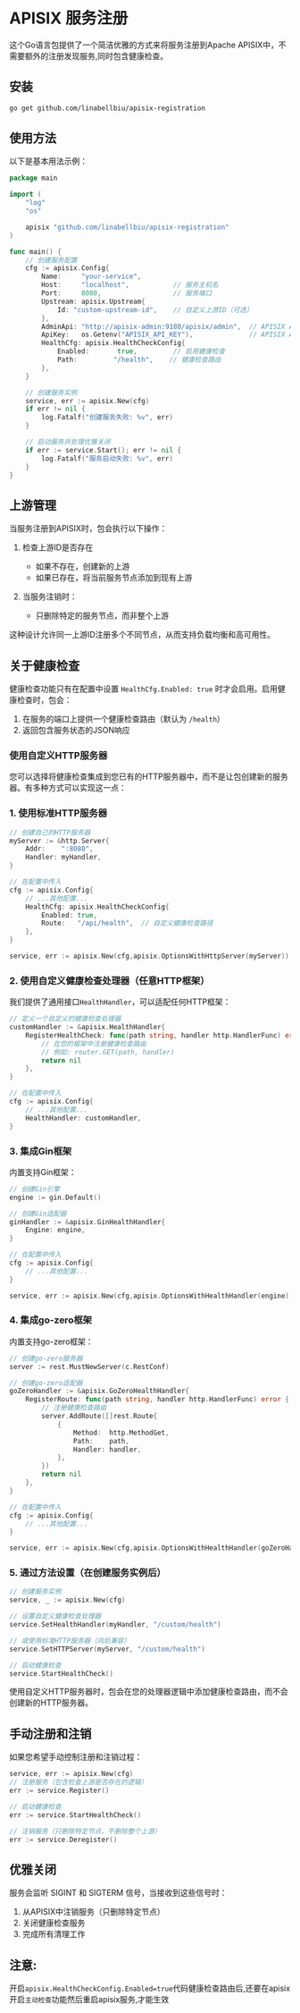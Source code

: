 # APISIX 服务注册

这个Go语言包提供了一个简洁优雅的方式来将服务注册到Apache APISIX中，不需要额外的注册发现服务,同时包含健康检查。

## 安装

```bash
go get github.com/linabellbiu/apisix-registration
```

## 使用方法

以下是基本用法示例：

```go
package main

import (
	"log"
	"os"

	apisix "github.com/linabellbiu/apisix-registration"
)

func main() {
	// 创建服务配置
	cfg := apisix.Config{
		Name:     "your-service",
		Host:     "localhost",           // 服务主机名
		Port:     8080,                  // 服务端口
		Upstream: apisix.Upstream{
			Id: "custom-upstream-id",    // 自定义上游ID（可选）
		},
		AdminApi: "http://apisix-admin:9180/apisix/admin",  // APISIX Admin API 地址
		ApiKey:   os.Getenv("APISIX_API_KEY"),              // APISIX Admin API 密钥
		HealthCfg: apisix.HealthCheckConfig{
			Enabled:       true,         // 启用健康检查
            Path:         "/health",    // 健康检查路由
		},
	}

	// 创建服务实例
	service, err := apisix.New(cfg)
	if err != nil {
		log.Fatalf("创建服务失败: %v", err)
	}

	// 启动服务并处理优雅关闭
	if err := service.Start(); err != nil {
		log.Fatalf("服务启动失败: %v", err)
	}
}
```

## 上游管理

当服务注册到APISIX时，包会执行以下操作：

1. 检查上游ID是否存在
   - 如果不存在，创建新的上游
   - 如果已存在，将当前服务节点添加到现有上游

2. 当服务注销时：
   - 只删除特定的服务节点，而非整个上游

这种设计允许同一上游ID注册多个不同节点，从而支持负载均衡和高可用性。

## 关于健康检查

健康检查功能只有在配置中设置 `HealthCfg.Enabled: true` 时才会启用。启用健康检查时，包会：

1. 在服务的端口上提供一个健康检查路由（默认为 `/health`）
2. 返回包含服务状态的JSON响应

### 使用自定义HTTP服务器

您可以选择将健康检查集成到您已有的HTTP服务器中，而不是让包创建新的服务器。有多种方式可以实现这一点：

### 1. 使用标准HTTP服务器

```go
// 创建自己的HTTP服务器
myServer := &http.Server{
    Addr:    ":8080",
    Handler: myHandler,
}

// 在配置中传入
cfg := apisix.Config{
    // ...其他配置...
    HealthCfg: apisix.HealthCheckConfig{
        Enabled: true,
        Route:   "/api/health",  // 自定义健康检查路径
    },
}

service, err := apisix.New(cfg,apisix.OptionsWithHttpServer(myServer))
```

### 2. 使用自定义健康检查处理器（任意HTTP框架）

我们提供了通用接口`HealthHandler`，可以适配任何HTTP框架：

```go
// 定义一个自定义的健康检查处理器
customHandler := &apisix.HealthHandler{
    RegisterHealthCheck: func(path string, handler http.HandlerFunc) error {
        // 在您的框架中注册健康检查路由
        // 例如: router.GET(path, handler)
        return nil
    },
}

// 在配置中传入
cfg := apisix.Config{
    // ...其他配置...
    HealthHandler: customHandler,
}
```

### 3. 集成Gin框架

内置支持Gin框架：

```go
// 创建Gin引擎
engine := gin.Default()

// 创建Gin适配器
ginHandler := &apisix.GinHealthHandler{
    Engine: engine,
}

// 在配置中传入
cfg := apisix.Config{
    // ...其他配置...
}

service, err := apisix.New(cfg,apisix.OptionsWithHealthHandler(engine))

```

### 4. 集成go-zero框架

内置支持go-zero框架：

```go
// 创建go-zero服务器
server := rest.MustNewServer(c.RestConf)

// 创建go-zero适配器
goZeroHandler := &apisix.GoZeroHealthHandler{
    RegisterRoute: func(path string, handler http.HandlerFunc) error {
        // 注册健康检查路由
        server.AddRoute([]rest.Route{
            {
                Method:  http.MethodGet,
                Path:    path,
                Handler: handler,
            },
        })
        return nil
    },
}

// 在配置中传入
cfg := apisix.Config{
    // ...其他配置...
}

service, err := apisix.New(cfg,apisix.OptionsWithHealthHandler(goZeroHandler))

```

### 5. 通过方法设置（在创建服务实例后）

```go
// 创建服务实例
service, _ := apisix.New(cfg)

// 设置自定义健康检查处理器
service.SetHealthHandler(myHandler, "/custom/health")

// 或使用标准HTTP服务器（向后兼容）
service.SetHTTPServer(myServer, "/custom/health")

// 启动健康检查
service.StartHealthCheck()
```

使用自定义HTTP服务器时，包会在您的处理器逻辑中添加健康检查路由，而不会创建新的HTTP服务器。

## 手动注册和注销

如果您希望手动控制注册和注销过程：

```go
service, err := apisix.New(cfg)
// 注册服务（包含检查上游是否存在的逻辑）
err := service.Register()

// 启动健康检查
err := service.StartHealthCheck()

// 注销服务（只删除特定节点，不删除整个上游）
err := service.Deregister()
```

## 优雅关闭

服务会监听 SIGINT 和 SIGTERM 信号，当接收到这些信号时：

1. 从APISIX中注销服务（只删除特定节点）
2. 关闭健康检查服务
3. 完成所有清理工作

## 注意:
开启`apisix.HealthCheckConfig.Enabled=true`代码健康检查路由后,还要在apisix开启`主动检查`功能然后重启apisix服务,才能生效
